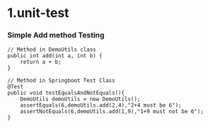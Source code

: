# 1.unit-test

### Simple Add method Testing

    // Method in DemoUtils class
    public int add(int a, int b) {
        return a + b;
    }
    
    // Method in Springboot Test Class
    @Test
    public void testEqualsAndNotEquals(){
        DemoUtils demoUtils = new DemoUtils();
        assertEquals(6,demoUtils.add(2,4),"2+4 must be 6");
        assertNotEquals(6,demoUtils.add(1,9),"1+9 must not be 6");
    }
